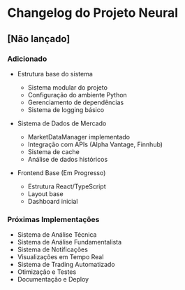 # Changelog do Projeto Neural

## [Não lançado]

### Adicionado
- Estrutura base do sistema
  - Sistema modular do projeto
  - Configuração do ambiente Python
  - Gerenciamento de dependências
  - Sistema de logging básico

- Sistema de Dados de Mercado
  - MarketDataManager implementado
  - Integração com APIs (Alpha Vantage, Finnhub)
  - Sistema de cache
  - Análise de dados históricos

- Frontend Base (Em Progresso)
  - Estrutura React/TypeScript
  - Layout base
  - Dashboard inicial

### Próximas Implementações
- Sistema de Análise Técnica
- Sistema de Análise Fundamentalista
- Sistema de Notificações
- Visualizações em Tempo Real
- Sistema de Trading Automatizado
- Otimização e Testes
- Documentação e Deploy